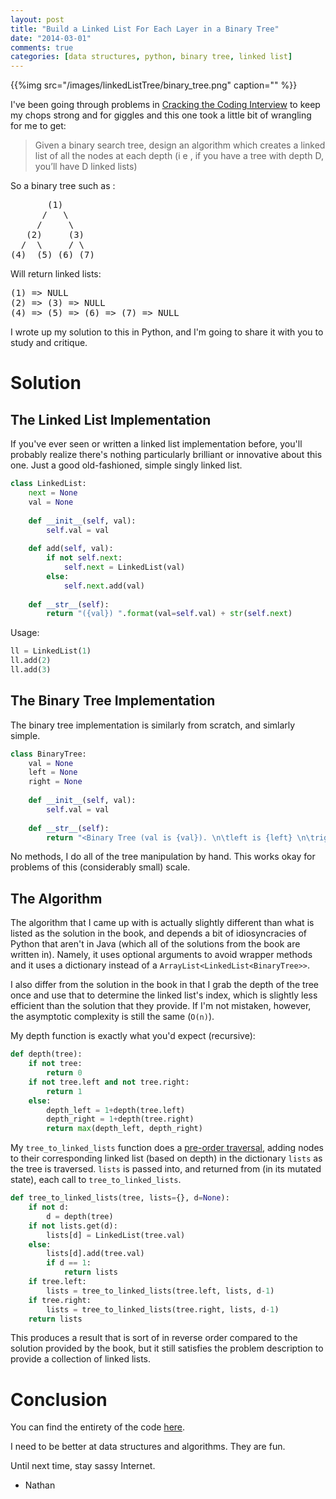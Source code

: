 ```yaml
---
layout: post
title: "Build a Linked List For Each Layer in a Binary Tree"
date: "2014-03-01"
comments: true
categories: [data structures, python, binary tree, linked list]
---
```


{{%img src="/images/linkedListTree/binary_tree.png" caption="" %}}

I've been going through problems in [Cracking the Coding Interview](http://www.amazon.com/Cracking-Coding-Interview-Programming-Questions/dp/098478280X) to keep my chops strong and for giggles and this one took a little bit of wrangling for me to get:

> Given a binary search tree, design an algorithm which creates a linked list of all the 
nodes at each depth (i e , if you have a tree with depth D, you’ll have D linked lists)

So a binary tree such as :

<pre>
       (1)
      /   \
     /     \
   (2)     (3)
  /  \     / \
(4)  (5) (6) (7)
</pre>

Will return linked lists:

<pre>
(1) => NULL
(2) => (3) => NULL
(4) => (5) => (6) => (7) => NULL
</pre>

I wrote up my solution to this in Python, and I'm going to share it with you to study and critique.

# Solution

## The Linked List Implementation

If you've ever seen or written a linked list implementation before, you'll probably realize there's nothing particularly brilliant or innovative about this one.  Just a good old-fashioned, simple singly linked list.

```python
class LinkedList:
    next = None
    val = None
 
    def __init__(self, val):
        self.val = val
 
    def add(self, val):
        if not self.next:
            self.next = LinkedList(val)
        else:
            self.next.add(val)
 
    def __str__(self):
        return "({val}) ".format(val=self.val) + str(self.next)
```

Usage:

```python
ll = LinkedList(1)
ll.add(2)
ll.add(3)
```

## The Binary Tree Implementation

The binary tree implementation is similarly from scratch, and simlarly simple.

```python
class BinaryTree:
    val = None
    left = None
    right = None
    
    def __init__(self, val):
        self.val = val
 
    def __str__(self):
        return "<Binary Tree (val is {val}). \n\tleft is {left} \n\tright is {right}>".format(val=self.val, left=self.left, right=self.right)
```

No methods, I do all of the tree manipulation by hand.  This works okay for problems of this (considerably small) scale.

## The Algorithm

The algorithm that I came up with is actually slightly different than what is listed as the solution in the book, and depends a bit of idiosyncracies of Python that aren't in Java (which all of the solutions from the book are written in).  Namely, it uses optional arguments to avoid wrapper methods and it uses a dictionary instead of a `ArrayList<LinkedList<BinaryTree>>`.

I also differ from the solution in the book in that I grab the depth of the tree once and use that to determine the linked list's index, which is slightly less efficient than the solution that they provide.  If I'm not mistaken, however, the asymptotic complexity is still the same (`O(n)`).

My depth function is exactly what you'd expect (recursive):

```python
def depth(tree):
    if not tree:
        return 0
    if not tree.left and not tree.right:
        return 1
    else:
        depth_left = 1+depth(tree.left)
        depth_right = 1+depth(tree.right)
        return max(depth_left, depth_right)
```

My `tree_to_linked_lists` function does a [pre-order traversal](http://en.wikipedia.org/wiki/Tree_traversal#Pre-order), adding nodes to their corresponding linked list (based on depth) in the dictionary `lists` as the tree is traversed.  `lists` is passed into, and returned from (in its mutated state), each call to `tree_to_linked_lists`.

```python
def tree_to_linked_lists(tree, lists={}, d=None):
    if not d:
        d = depth(tree)
    if not lists.get(d):
        lists[d] = LinkedList(tree.val)
    else:
        lists[d].add(tree.val)
        if d == 1:
            return lists
    if tree.left:
        lists = tree_to_linked_lists(tree.left, lists, d-1)
    if tree.right:
        lists = tree_to_linked_lists(tree.right, lists, d-1)
    return lists
```

This produces a result that is sort of in reverse order compared to the solution provided by the book, but it still satisfies the problem description to provide a collection of linked lists.

# Conclusion

You can find the entirety of the code [here](https://gist.github.com/nathanleclaire/9292861).

I need to be better at data structures and algorithms.  They are fun.

Until next time, stay sassy Internet.

- Nathan
